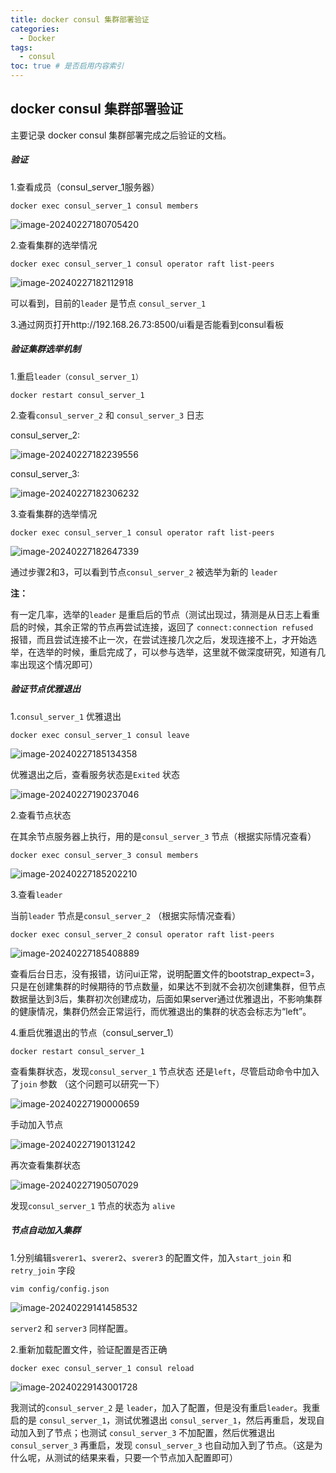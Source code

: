 ```yaml
---
title: docker consul 集群部署验证
categories:
  - Docker
tags:
  - consul
toc: true # 是否启用内容索引
---
```


## docker consul 集群部署验证

主要记录 docker consul 集群部署完成之后验证的文档。



##### 验证

1.查看成员（consul_server_1服务器）

```shell
docker exec consul_server_1 consul members
```

![image-20240227180705420](/imgs/image-20240227180705420.png)

2.查看集群的选举情况

```shell
docker exec consul_server_1 consul operator raft list-peers
```

![image-20240227182112918](/imgs/image-20240227182112918.png)

可以看到，目前的`leader` 是节点 `consul_server_1`  

3.通过网页打开http://192.168.26.73:8500/ui看是否能看到consul看板



##### 验证集群选举机制

1.重启`leader（consul_server_1）`

```shell
docker restart consul_server_1
```

2.查看`consul_server_2` 和 `consul_server_3` 日志

consul_server_2:

![image-20240227182239556](/imgs/image-20240227182239556.png)

consul_server_3:

![image-20240227182306232](/imgs/image-20240227182306232.png)



3.查看集群的选举情况

```shell
docker exec consul_server_1 consul operator raft list-peers
```

![image-20240227182647339](/imgs/image-20240227182647339.png)

通过步骤2和3，可以看到节点`consul_server_2` 被选举为新的 `leader`

**注：**

有一定几率，选举的`leader` 是重启后的节点（测试出现过，猜测是从日志上看重启的时候，其余正常的节点再尝试连接，返回了 `connect:connection refused ` 报错，而且尝试连接不止一次，在尝试连接几次之后，发现连接不上，才开始选举，在选举的时候，重启完成了，可以参与选举，这里就不做深度研究，知道有几率出现这个情况即可）



##### 验证节点优雅退出

1.`consul_server_1` 优雅退出

```shell
docker exec consul_server_1 consul leave
```

![image-20240227185134358](/imgs/image-20240227185134358.png)

优雅退出之后，查看服务状态是`Exited` 状态

![image-20240227190237046](/imgs/image-20240227190237046.png)

2.查看节点状态

在其余节点服务器上执行，用的是`consul_server_3` 节点（根据实际情况查看）

```shell
docker exec consul_server_3 consul members
```

![image-20240227185202210](/imgs/image-20240227185202210.png)

3.查看`leader`

当前`leader` 节点是`consul_server_2` （根据实际情况查看）

```shell
docker exec consul_server_2 consul operator raft list-peers
```

![image-20240227185408889](/imgs/image-20240227185408889.png)

查看后台日志，没有报错，访问ui正常，说明配置文件的bootstrap_expect=3，只是在创建集群的时候期待的节点数量，如果达不到就不会初次创建集群，但节点数据量达到3后，集群初次创建成功，后面如果server通过优雅退出，不影响集群的健康情况，集群仍然会正常运行，而优雅退出的集群的状态会标志为“left”。



4.重启优雅退出的节点（consul_server_1）

```shell
docker restart consul_server_1
```

查看集群状态，发现`consul_server_1` 节点状态 还是`left`，尽管启动命令中加入了`join` 参数 （这个问题可以研究一下）

![image-20240227190000659](/imgs/image-20240227190000659.png)

手动加入节点

![image-20240227190131242](/imgs/image-20240227190131242.png)

再次查看集群状态

![image-20240227190507029](/imgs/image-20240227190507029.png)

发现`consul_server_1` 节点的状态为 `alive`



##### 节点自动加入集群

1.分别编辑`sverer1`、`sverer2`、`sverer3` 的配置文件，加入`start_join` 和 `retry_join` 字段

```shell
vim config/config.json
```

![image-20240229141458532](/imgs/image-20240229141458532.png)

`server2` 和 `server3` 同样配置。

2.重新加载配置文件，验证配置是否正确

```shell
docker exec consul_server_1 consul reload
```

![image-20240229143001728](/imgs/image-20240229143001728.png)

我测试的`consul_server_2` 是 `leader`，加入了配置，但是没有重启`leader`。我重启的是 `consul_server_1`，测试优雅退出 `consul_server_1`，然后再重启，发现自动加入到了节点；也测试 `consul_server_3` 不加配置，然后优雅退出 `consul_server_3` 再重启，发现 `consul_server_3` 也自动加入到了节点。（这是为什么呢，从测试的结果来看，只要一个节点加入配置即可）